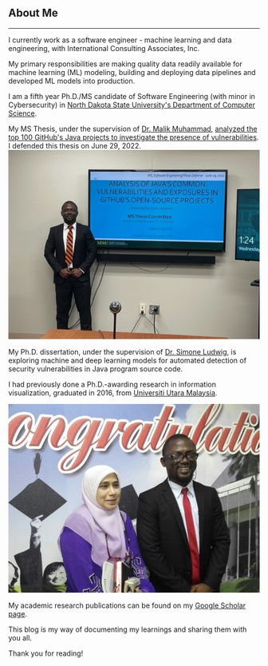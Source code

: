 ## About Me

---
I currently work as a software engineer - machine learning and data engineering, with International Consulting Associates, Inc. 

My primary responsibilities are making quality data readily available for machine learning (ML) modeling, building and deploying data pipelines and developed ML models into production.

I am a fifth year Ph.D./MS candidate of Software Engineering (with minor in Cybersecurity) in [North Dakota State University's Department of Computer Science](https://www.ndsu.edu/cs/). 

My MS Thesis, under the supervision of [Dr. Malik Muhammad](http://cs.ndsu.nodak.edu/~mmalik/#), [analyzed the top 100 GitHub's Java projects to investigate the presence of vulnerabilities](https://github.com/Semiu/java-codesecurity). I defended this thesis on June 29, 2022.
![](images/mscdefense.jpg "After my MSC thesis presentation")

My Ph.D. dissertation, under the supervision of [Dr. Simone Ludwig](http://www.cs.ndsu.nodak.edu/~siludwig/contact.html), is exploring machine and deep learning models for automated detection of security vulnerabilities in Java program source code. 

I had previously done a Ph.D.-awarding research in information visualization, graduated in 2016, from [Universiti Utara Malaysia](http://www.uum.edu.my/). 

![](images/uumphd.jpg "With my first PhD advisor after my viva voce")

My academic research publications can be found on my [Google Scholar page](https://scholar.google.com/citations?user=ROaTHt0AAAAJ&hl=en).

This blog is my way of documenting my learnings and sharing them with you all.

Thank you for reading!

